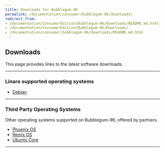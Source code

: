 ```yaml
---
title: Downloads for Bubblegum-96
permalink: /documentation/consumer/bubblegum-96/downloads/
redirect_from:
- /documentation/ConsumerEdition/Bubblegum-96/Downloads/README.md.html
- /documentation/ConsumerEdition/Bubblegum-96/Downloads/
- /documentation/consumer/bubblegum-96/downloads/README.md.html
---
```

## Downloads

This page provides links to the latest software downloads.

***

### Linaro supported operating systems

- [Debian](debian.md)

***

### Third Party Operating Systems

Other operating systems supported on Bubblegum-96, offered by partners.

- [Phoenix OS](phoenix-remix.md)
- [Remix OS](phoenix-remix.md)
- [Ubuntu Core](ubuntu-core.md)

***

